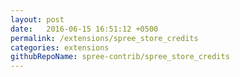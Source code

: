```yaml
---
layout: post
date:   2016-06-15 16:51:12 +0500
permalink: /extensions/spree_store_credits
categories: extensions
githubRepoName: spree-contrib/spree_store_credits
---
```


